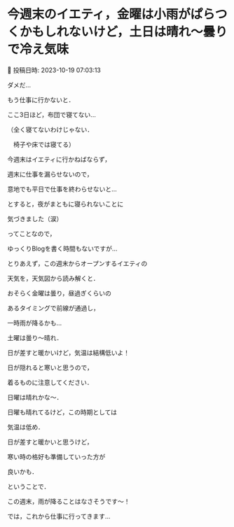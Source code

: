 # 今週末のイエティ，金曜は小雨がぱらつくかもしれないけど，土日は晴れ～曇りで冷え気味

📅 投稿日時: 2023-10-19 07:03:13

ダメだ…


もう仕事に行かないと．


ここ3日ほど，布団で寝てない…


（全く寝てないわけじゃない．


　椅子や床では寝てる）





今週末はイエティに行かねばならず，


週末に仕事を漏らせないので，


意地でも平日で仕事を終わらせないと…


とすると，夜がまともに寝られないことに


気づきました（涙）





ってことなので，


ゆっくりBlogを書く時間もないですが…





とりあえず，この週末からオープンするイエティの


天気を，天気図から読み解くと．





おそらく金曜は曇り，昼過ぎくらいの


あるタイミングで前線が通過し，


一時雨が降るかも…





土曜は曇り～晴れ．


日が差すと暖かいけど，気温は結構低いよ！


日が隠れると寒いと思うので，


着るものに注意してください．





日曜は晴れかな～．


日曜も晴れてるけど，この時期としては


気温は低め．


日が差すと暖かいと思うけど，


寒い時の格好も準備していった方が


良いかも．





ということで．


この週末，雨が降ることはなさそうです～！





では，これから仕事に行ってきます…
